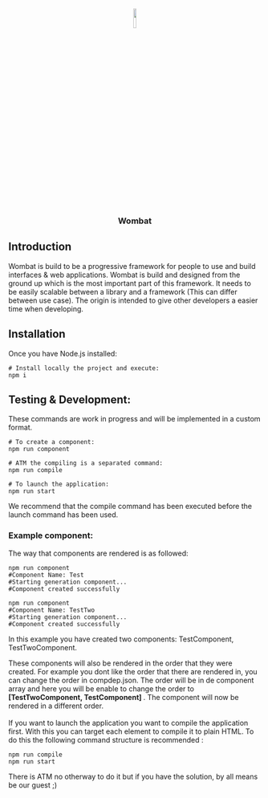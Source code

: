 <br>
<p align="center"><img src="https://i.imgur.com/YHJc8Ei.png" width="10%" height="10%"> </p>
<h3 align="center">Wombat</h3>

## Introduction

Wombat is build to be a progressive framework for people to use and build interfaces & web applications. Wombat is build and designed from the ground up which is the most important part of this framework. It needs to be easily scalable between a library and a framework (This can differ between use case). The origin is intended to give other developers a easier time when developing.

## Installation

Once you have Node.js installed:

```shell
# Install locally the project and execute:
npm i
```

## Testing & Development:

These commands are work in progress and will be implemented in a custom format.

```shell
# To create a component:
npm run component

# ATM the compiling is a separated command:
npm run compile

# To launch the application:
npm run start
```
We recommend that the compile command has been executed before the launch command has been used.

### Example component:
The way that components are rendered is as followed:

```shell
npm run component
#Component Name: Test
#Starting generation component...
#Component created successfully

npm run component
#Component Name: TestTwo
#Starting generation component...
#Component created successfully
```
In this example you have created two components: TestComponent, TestTwoComponent.

These components will also be rendered in the order that they were created. For example you dont like the order that there are rendered in, you can change the order in compdep.json. The order will be in de component array and here you will be enable to change the order to <b> [TestTwoComponent, TestComponent] </b> . The component will now be rendered in a different order.
<br><br>
If you want to launch the application you want to compile the application first. With this you can target each <w-tag> element to compile it to plain HTML. To do this the following command structure is recommended :
 
 ```
npm run compile
npm run start
```
There is ATM no otherway to do it but if you have the solution, by all means be our guest ;)
 
